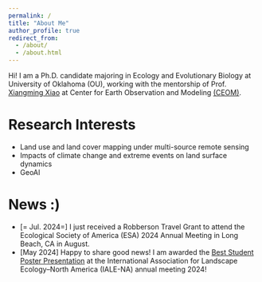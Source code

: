 ```yaml
---
permalink: /
title: "About Me"
author_profile: true
redirect_from: 
  - /about/
  - /about.html
---
```


Hi! I am a Ph.D. candidate majoring in Ecology and Evolutionary Biology at University of Oklahoma (OU), working with the mentorship of Prof. [Xiangming Xiao](https://scholar.google.com/citations?user=71350TcAAAAJ&hl=en) at Center for Earth Observation and Modeling [(CEOM)](https://www.ceom.ou.edu/).

Research Interests
======
 - Land use and land cover mapping under multi-source remote sensing
 - Impacts of climate change and extreme events on land surface dynamics
 - GeoAI

News :)
======
 - [= Jul. 2024=] I just received a Robberson Travel Grant to attend the Ecological Society of America (ESA) 2024 Annual Meeting in Long Beach, CA in August.
 - [May 2024] Happy to share good news! I am awarded the [Best Student Poster Presentation](https://www.ialena.org/awards.html) at the International Association for Landscape Ecology–North America (IALE-NA) annual meeting 2024!
